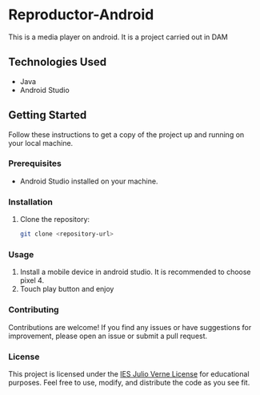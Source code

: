 # Reproductor-Android

This is a media player on android. It is a project carried out in DAM

## Technologies Used

- Java
- Android Studio

## Getting Started

Follow these instructions to get a copy of the project up and running on your local machine.

### Prerequisites

- Android Studio installed on your machine.

### Installation

1. Clone the repository:
   ```bash
   git clone <repository-url>
   
### Usage

1. Install a mobile device in android studio. It is recommended to choose pixel 4.
2. Touch play button and enjoy

### Contributing

Contributions are welcome! If you find any issues or have suggestions for improvement,
please open an issue or submit a pull request.

### License

This project is licensed under the [IES Julio Verne License](LICENSE) for educational purposes. 
Feel free to use, modify, and distribute the code as you see fit.

